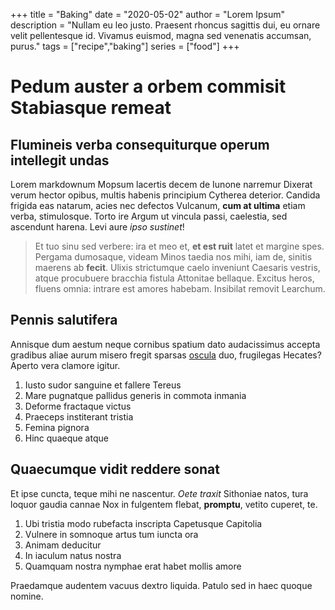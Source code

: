 +++
title = "Baking"
date = "2020-05-02"
author = "Lorem Ipsum"
description = "Nullam eu leo justo. Praesent rhoncus sagittis dui, eu ornare velit pellentesque id. Vivamus euismod, magna sed venenatis accumsan, purus."
tags = ["recipe","baking"]
series = ["food"]
+++
# Pedum auster a orbem commisit Stabiasque remeat

## Flumineis verba consequiturque operum intellegit undas

Lorem markdownum Mopsum lacertis decem de Iunone narremur Dixerat verum hector
opibus, multis habenis principium Cytherea deterior. Candida frigida eas
natarum, acies nec defectos Vulcanum, **cum at ultima** etiam verba,
stimulosque. Torto ire Argum ut vincula passi, caelestia, sed ascendunt harena.
Levi aure *ipso sustinet*!

> Et tuo sinu sed verbere: ira et meo et, **et est ruit** latet et margine spes.
> Pergama dumosaque, videam Minos taedia nos mihi, iam de, sinitis maerens ab
> **fecit**. Ulixis strictumque caelo inveniunt Caesaris vestris, atque
> procubuere bracchia fistula Attonitae bellaque. Excitus heros, fluens omnia:
> intrare est amores habebam. Insibilat removit Learchum.

## Pennis salutifera

Annisque dum aestum neque cornibus spatium dato audacissimus accepta gradibus
aliae aurum misero fregit sparsas [oscula](#manum-dicentem-est) duo, frugilegas
Hecates? Aperto vera clamore igitur.

1. Iusto sudor sanguine et fallere Tereus
2. Mare pugnatque pallidus generis in commota inmania
3. Deforme fractaque victus
4. Praeceps institerant tristia
5. Femina pignora
6. Hinc quaeque atque

## Quaecumque vidit reddere sonat

Et ipse cuncta, teque mihi ne nascentur. *Oete traxit* Sithoniae natos, tura
loquor gaudia cannae Nox in fulgentem flebat, **promptu**, vetito cuperet, te.

1. Ubi tristia modo rubefacta inscripta Capetusque Capitolia
2. Vulnere in somnoque artus tum iuncta ora
3. Animam deducitur
4. In iaculum natus nostra
5. Quamquam nostra nymphae erat habet mollis amore

Praedamque audentem vacuus dextro liquida. Patulo sed in haec quoque nomine.
